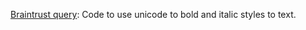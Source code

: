 <a href="https://github.com/scripting/Scripting-News/issues/191">Braintrust query</a>: Code to use unicode to bold and italic styles to text. 
